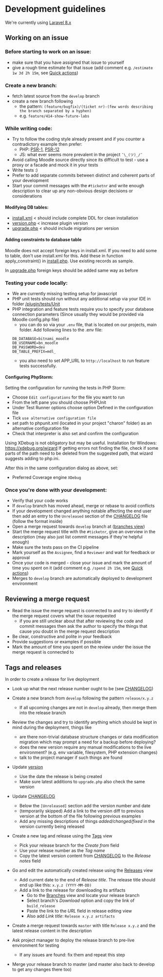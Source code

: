 # Development guidelines

We're currently using [Laravel 8.x](https://laravel.com/docs/8.x/releases)

## Working on an issue

### Before starting to work on an issue:

- make sure that you have assigned that issue to yourself
- give a rough time estimate for that issue (add comment e.g. `/estimate 1w 3d 2h 15m`, see [Quick actions](https://gitlab.cs.ttu.ee/help/user/project/quick_actions))

### Create a new branch:

- fetch latest source from the `develop` branch
- create a new branch following
  - the pattern: `(feature/bugfix)/(ticket nr)-(few words describing the branch separated by a hyphen)`
  - e.g. `feature/414-show-future-labs`
  
### While writing code:

- Try to follow the coding style already present and if you counter a contradictory example then prefer:
  - PHP: [PSR-1](https://www.php-fig.org/psr/psr-1/), [PSR-12](https://www.php-fig.org/psr/psr-12/)
  - JS: what ever seems more prevalent in the project `¯\_(ツ)_/¯`
- Avoid calling Moodle source directly since its difficult to test - use a proxy or a facade and mock it in your tests
- Write tests :)
- Prefer to add separate commits between distinct and coherent parts of your development
- Start your commit messages with the `#ticketnr` and write enough description to clear up any non-obvious design decisions or considerations

#### Modifying DB tables:

- [install.xml](/db/install.xml) < should include complete DDL for clean installation
- [version.php](/version.php) < increase plugin version
- [upgrade.php](/db/upgrade.php) < should include migrations per version

#### Adding constraints to database table

Moodle does not accept foreign keys in install.xml. If you need to add some to table, don't use install.xml for this. Add these in function apply_constraint() in [install.php](/db/install.php). Use existing records as sample.

In [upgrade.php](/db/upgrade.php) foreign keys should be added same way as before

### Testing your code locally:

- We are currently missing testing setup for javascript
- PHP unit tests should run without any additional setup via your IDE in folder [/plugin/tests/Unit](/plugin/tests/Unit)
- PHP integration and feature tests require you to specify your database connection parameters (Since usually they would be provided via Moodle config.php file)
  - you can do so via your `.env` file, that is located on our projects, main folder. Add following lines to the .env file:
  ```
  DB_DATABASE=bitnami_moodle
  DB_USERNAME=bn_moodle
  DB_PASSWORD=dev
  DB_TABLE_PREFIX=mdl_
  ```
  - you also need to set APP_URL to ```http://localhost``` to run feature tests successfully.

#### Configuring PhpStorm:

Setting the configuration for running the tests in PHP Storm:
- Choose ```Edit configurations``` for the file you want to run
- From the left pane you should choose PHPUnit
- Under Test Runner options choose option Defined in the configuration file
- Tick ```use alternative configuration file```
- set path to phpunit.xml (located in your project "charon" folder) as an alternative configuration file
- Check that interpreter is also set and confirm the configuration

Using XDebug is not obligatory but may be useful.
Installation for Windows: https://xdebug.org/wizard
If getting errors not finding the file, check if some parts of the path need to be deleted from the suggested path, that wizard suggests adding to php.ini.

After this in the same configuration dialog as above, set:
- Preferred Coverage engine ```XDebug```

### Once you're done with your development:

- Verify that your code works
- If `develop` branch has moved ahead, merge or rebase to avoid conflicts
- If your development changed anything notable affecting the end user then add an entry to the `Unreleased` section of the [CHANGELOG](/CHANGELOG.md) file (follow the format inside)
- Open a merge request towards `develop` branch at ([branches view](https://gitlab.cs.ttu.ee/ained/charon/-/branches))
- Start the merge request title with the `#ticketnr`, give an overview in the description (may also just list commit messages if they're helpful enough)
- Make sure the tests pass on the CI pipeline
- Mark yourself as the `Assignee`, find a `Reviewer` and wait for feedback or approval
- Once your code is merged - close your issue and mark the amount of time you spent on it (add comment e.g. `/spend 2h 15m`, see [Quick actions](https://gitlab.cs.ttu.ee/help/user/project/quick_actions))
- Merges to `develop` branch are automatically deployed to development environment

## Reviewing a merge request

- Read the issue the merge request is connected to and try to identify if the merge request covers what the issue requested
  - if you are still unclear about that after reviewing the code and commit messages then ask the author to specify the things that cause you doubt in the merge request description
- Be clear, constructive and polite in your feedback
- Provide suggestions or examples if possible
- Mark the amount of time you spent on the review under the issue the merge request is connected to

## Tags and releases

In order to create a release for live deployment
- Look up what the next release number ought to be (see [CHANGELOG](/CHANGELOG.md))
- Create a new branch from `develop` following the pattern `release/x.y.z`
  - If all upcoming changes are not in `develop` already, then merge them into the release branch

- Review the changes and try to identify anything which should be kept in mind during the deployment, things like
  - are there non-trivial database structure changes or data modification migration which may prompt a need for a backup before deploying?
  - does the new version require any manual modifications to the live environment? (e.g. env variable, filesystem, PHP extension changes)
  - talk to the project manager if such things are found

- Update [version](/version.php)
  - Use the date the release is being created
  - Make sure latest additions to `upgrade.php` also check the same version

- Update [CHANGELOG](/CHANGELOG.md)
  - Below the `[Unreleased]` section add the version number and date
  - (temporarily skipped) Add a link to the version diff to previous version at the bottom of the file following previous examples
  - Add any missing descriptions of things _added/changed/fixed_ in the version currently being released

- Create a new tag and release using the [Tags](https://gitlab.cs.ttu.ee/ained/charon/-/tags) view
  - Pick your release branch for the _Create from_ field
  - Use your release number as the _Tag name_
  - Copy the latest version content from [CHANGELOG](/CHANGELOG.md) to the _Release notes_ field

- Go and edit the automatically created release using the [Releases](https://gitlab.cs.ttu.ee/ained/charon/-/releases) view
  - Add current date to the end of _Release title_. The release title should end up like this: `x.y.z (YYYY-MM-DD)`
  - Add a link to the release for downloading its artifacts
    - Go to the [Branches](https://gitlab.cs.ttu.ee/ained/charon/-/branches) view and locate your release branch
    - Select branch's _Download_ option and copy the link of `build_release`
    - Paste the link to the _URL_ field in release editing view
    - Also add _Link title_: `Release x.y.z artifacts`

- Create a merge request towards `master` with title `Release x.y.z` and the latest release content in the description
- Ask project manager to deploy the release branch to pre-live environment for testing
  - If any issues are found: fix them and repeat this step
- Merge your release branch to master (and master also back to develop to get any changes there too)
